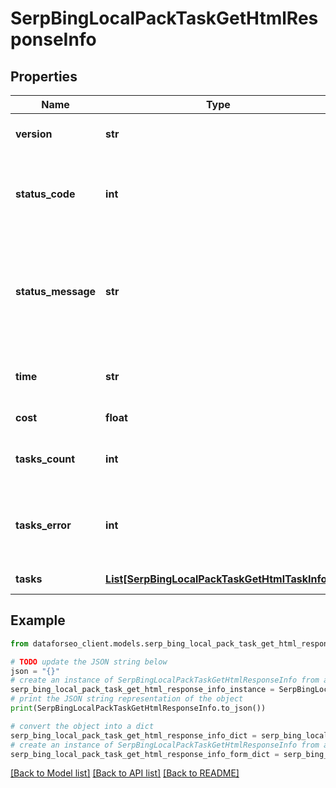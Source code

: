 # SerpBingLocalPackTaskGetHtmlResponseInfo


## Properties

Name | Type | Description | Notes
------------ | ------------- | ------------- | -------------
**version** | **str** | the current version of the API | [optional] 
**status_code** | **int** | general status code you can find the full list of the response codes here | [optional] 
**status_message** | **str** | general informational message you can find the full list of general informational messages here | [optional] 
**time** | **str** | total execution time, seconds | [optional] 
**cost** | **float** | total tasks cost, USD | [optional] 
**tasks_count** | **int** | the number of tasks in the tasks array | [optional] 
**tasks_error** | **int** | the number of tasks in the tasks array returned with an error | [optional] 
**tasks** | [**List[SerpBingLocalPackTaskGetHtmlTaskInfo]**](SerpBingLocalPackTaskGetHtmlTaskInfo.md) | array of tasks | [optional] 

## Example

```python
from dataforseo_client.models.serp_bing_local_pack_task_get_html_response_info import SerpBingLocalPackTaskGetHtmlResponseInfo

# TODO update the JSON string below
json = "{}"
# create an instance of SerpBingLocalPackTaskGetHtmlResponseInfo from a JSON string
serp_bing_local_pack_task_get_html_response_info_instance = SerpBingLocalPackTaskGetHtmlResponseInfo.from_json(json)
# print the JSON string representation of the object
print(SerpBingLocalPackTaskGetHtmlResponseInfo.to_json())

# convert the object into a dict
serp_bing_local_pack_task_get_html_response_info_dict = serp_bing_local_pack_task_get_html_response_info_instance.to_dict()
# create an instance of SerpBingLocalPackTaskGetHtmlResponseInfo from a dict
serp_bing_local_pack_task_get_html_response_info_form_dict = serp_bing_local_pack_task_get_html_response_info.from_dict(serp_bing_local_pack_task_get_html_response_info_dict)
```
[[Back to Model list]](../README.md#documentation-for-models) [[Back to API list]](../README.md#documentation-for-api-endpoints) [[Back to README]](../README.md)


